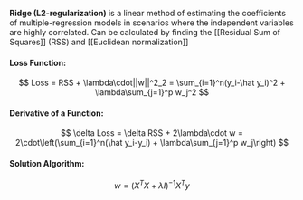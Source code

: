 **Ridge (L2-regularization)** is a linear method of estimating the coefficients of multiple-regression models in scenarios where the independent variables are highly correlated. Can be calculated by finding the [[Residual Sum of Squares]] (RSS) and [[Euclidean normalization]]

#### Loss Function:
$$
Loss = RSS + \lambda\cdot||w||^2_2 = \sum_{i=1}^n(y_i-\hat y_i)^2 + \lambda\sum_{j=1}^p w_j^2
$$

#### Derivative of a Function:
$$
\delta Loss = \delta RSS + 2\lambda\cdot w = 2\cdot\left(\sum_{i=1}^n(\hat y_i-y_i) + \lambda\sum_{j=1}^p w_j\right)
$$

#### Solution Algorithm:
$$
w = (X^TX+\lambda I)^{-1}X^Ty
$$